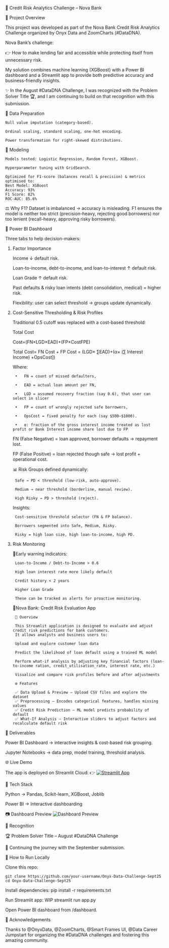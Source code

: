📌 Credit Risk Analytics Challenge – Nova Bank


    
🔹 Project Overview

This project was developed as part of the Nova Bank Credit Risk Analytics Challenge organized by Onyx Data and ZoomCharts (#DataDNA).

Nova Bank’s challenge:

👉 How to make lending fair and accessible while protecting itself from unnecessary risk.

My solution combines machine learning (XGBoost) with a Power BI dashboard and a Streamlit app to provide both predictive accuracy and business-friendly insights.

✨ In the August #DataDNA Challenge, I was recognized with the Problem Solver Title 🏆, and I am continuing to build on that recognition with this submission.


🔹 Data Preparation

    Null value imputation (category-based).
    
    Ordinal scaling, standard scaling, one-hot encoding.
    
    Power transformation for right-skewed distributions.


🔹 Modeling

    Models tested: Logistic Regression, Random Forest, XGBoost.
    
    Hyperparameter tuning with GridSearch.
    
    Optimized for F1-score (balances recall & precision) & metrics optimised to:
    Best Model: XGBoost
    Accuracy: 93%
    F1 Score: 82%
    ROC-AUC: 85.6%



⚖️ Why F1?
Dataset is imbalanced → accuracy is misleading. F1 ensures the model is neither too strict (precision-heavy, rejecting good borrowers) nor too lenient (recall-heavy, approving risky borrowers).



📌 Power BI Dashboard

Three tabs to help decision-makers:
1) Factor Importance

    Income ↓ default risk.
   
    Loan-to-income, debt-to-income, and loan-to-interest ↑ default risk.
   
    Loan Grade ↑ default risk.
   
    Past defaults & risky loan intents (debt consolidation, medical) = higher risk.
   
    Flexibility: user can select threshold → groups update dynamically.

2) Cost-Sensitive Thresholding & Risk Profiles

    Traditional 0.5 cutoff was replaced with a cost-based threshold:
    
    Total Cost
   
    Cost=(FN×LGD×EAD)+(FP×CostFPE)
   
    Total Cost= FN Cost + FP Cost = (LGD× ∑EAD)+(α× (∑ Interest Income) +OpsCost])
   
    Where:
   
        •	FN = count of missed defaulters,
       
        •	EAD = actual loan amount per FN,
       
        •	LGD = assumed recovery fraction (say 0.6), that user can select in slicer
       
        •	FP = count of wrongly rejected safe borrowers,
       
        •	OpsCost = fixed penalty for each (say $500–$1000).
       
        •   α: fraction of the gross interest income treated as lost profit or Bank Interest income share lost due to FP
   
    
    FN (False Negative) = loan approved, borrower defaults → repayment lost.
   
    
    FP (False Positive) = loan rejected though safe → lost profit + operational cost.


    📊 Risk Groups defined dynamically:
    
        Safe → PD < threshold (low-risk, auto-approve).
    
        Medium → near threshold (borderline, manual review).
       
        High Risky → PD > threshold (reject).

   
    Insights:
   
        Cost-sensitive threshold selector (FN & FP balance).
    
        Borrowers segmented into Safe, Medium, Risky.
       
        Risky = high loan size, high loan-to-income, high PD.

   
3) Risk Monitoring

    🔹Early warning indicators:

        Loan-to-Income / Debt-to-Income > 0.6
   
        High loan interest rate more likely default
   
        Credit history < 2 years
   
        Higher Loan Grade
   
        These can be tracked as alerts for proactive monitoring.


    🔹Nova Bank: Credit Risk Evaluation App

        🔎 Overview
        
        This Streamlit application is designed to evaluate and adjust credit risk predictions for bank customers.
        It allows analysts and business users to:
        
        Upload and explore customer loan data
        
        Predict the likelihood of loan default using a trained ML model
        
        Perform what-if analysis by adjusting key financial factors (loan-to-income ration, credit_utilisation_rate, interest rate, etc.)
        
        Visualize and compare risk profiles before and after adjustments

        ⚙️ Features
        
        ✅ Data Upload & Preview – Upload CSV files and explore the dataset
        ✅ Preprocessing – Encodes categorical features, handles missing values
        ✅ Credit Risk Prediction – ML model predicts probability of default
        ✅ What-If Analysis – Interactive sliders to adjust factors and recalculate default risk
   

🔹 Deliverables

Power BI Dashboard → interactive insights & cost-based risk grouping.

Jupyter Notebooks → data prep, model training, threshold analysis.

🌐 Live Demo

The app is deployed on Streamlit Cloud:
👉 [![Streamlit App](https://img.shields.io/badge/Streamlit-Live%20Demo-brightgreen?logo=streamlit)](https://onyx-data-challenge-sept25-creditrisk-evaluation.streamlit.app/)

🔹 Tech Stack

Python → Pandas, Scikit-learn, XGBoost, Joblib

Power BI → Interactive dashboarding



📷 Dashboard Preview ![Dashboard Preview](Nova_Bank_Credit_Analysis.png)



🔹 Recognition

🏆 Problem Solver Title – August #DataDNA Challenge

🙌 Continuing the journey with the September submission.



🔹 How to Run Locally

Clone this repo:

    git clone https://github.com/your-username/Onyx-Data-Challenge-Sept25
    cd Onyx-Data-Challenge-Sept25



Install dependencies: pip install -r requirements.txt


Run Streamlit app: WIP streamlit run app.py


Open Power BI dashboard from /dashboard.

🔹 Acknowledgements

Thanks to @OnyxData, @ZoomCharts, @Smart Frames UI, @Data Career Jumpstart for organizing the #DataDNA challenges and fostering this amazing community.
